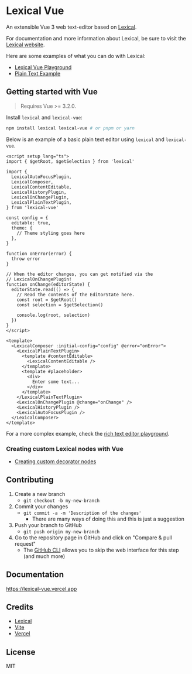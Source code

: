 # Lexical Vue

An extensible Vue 3 web text-editor based on [Lexical](https://github.com/facebook/lexical).

For documentation and more information about Lexical, be sure to visit the [Lexical website](https://lexical.dev/).

Here are some examples of what you can do with Lexical:

- [Lexical Vue Playground](https://lexical-vue-playground.vercel.app)
- [Plain Text Example](https://stackblitz.com/edit/vitejs-vite-jxwkxo)

## Getting started with Vue

> Requires Vue >= 3.2.0.

Install `lexical` and `lexical-vue`:

```bash
npm install lexical lexical-vue # or pnpm or yarn
```

Below is an example of a basic plain text editor using `lexical` and `lexical-vue`.

```vue
<script setup lang="ts">
import { $getRoot, $getSelection } from 'lexical'

import {
  LexicalAutoFocusPlugin,
  LexicalComposer,
  LexicalContentEditable,
  LexicalHistoryPlugin,
  LexicalOnChangePlugin,
  LexicalPlainTextPlugin,
} from 'lexical-vue'

const config = {
  editable: true,
  theme: {
    // Theme styling goes here
  },
}

function onError(error) {
  throw error
}

// When the editor changes, you can get notified via the
// LexicalOnChangePlugin!
function onChange(editorState) {
  editorState.read(() => {
    // Read the contents of the EditorState here.
    const root = $getRoot()
    const selection = $getSelection()

    console.log(root, selection)
  })
}
</script>

<template>
  <LexicalComposer :initial-config="config" @error="onError">
    <LexicalPlainTextPlugin>
      <template #contentEditable>
        <LexicalContentEditable />
      </template>
      <template #placeholder>
        <div>
          Enter some text...
        </div>
      </template>
    </LexicalPlainTextPlugin>
    <LexicalOnChangePlugin @change="onChange" />
    <LexicalHistoryPlugin />
    <LexicalAutoFocusPlugin />
  </LexicalComposer>
</template>
```

For a more complex example, check the [rich text editor playground](https://github.com/wobsoriano/lexical-vue/tree/master/packages/playground).

### Creating custom Lexical nodes with Vue

- [Creating custom decorator nodes](https://lexical-vue.vercel.app/docs/custom.html)

## Contributing

1. Create a new branch
   - `git checkout -b my-new-branch`
2. Commit your changes
   - `git commit -a -m 'Description of the changes'`
     - There are many ways of doing this and this is just a suggestion
3. Push your branch to GitHub
   - `git push origin my-new-branch`
4. Go to the repository page in GitHub and click on "Compare & pull request"
   - The [GitHub CLI](https://cli.github.com/manual/gh_pr_create) allows you to skip the web interface for this step (and much more)

## Documentation

https://lexical-vue.vercel.app

## Credits

- [Lexical](https://github.com/facebook/lexical)
- [Vite](https://vitejs.dev/)
- [Vercel](https://vercel.com/)

## License

MIT
